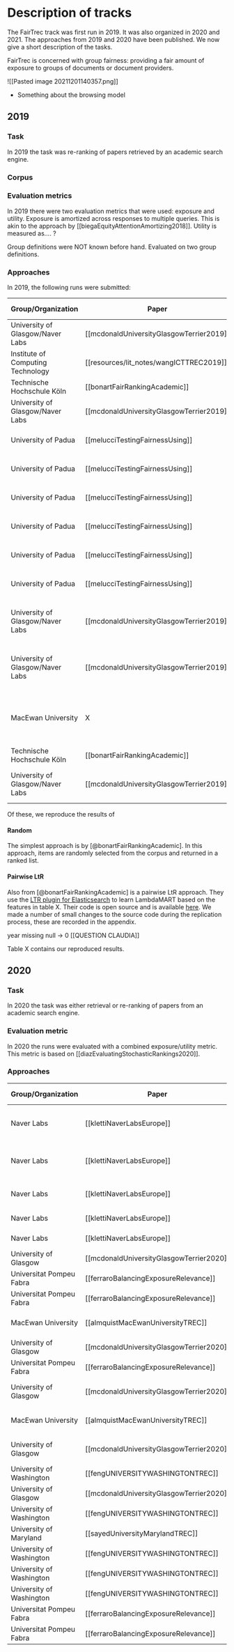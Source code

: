 # Description of tracks
The FairTrec track was first run in 2019. It was also organized in 2020 and 2021. The approaches from 2019 and 2020 have been published. We now give a short description of the tasks.

FairTrec is concerned with group fairness: providing a fair amount of exposure to groups of documents or document providers.

![[Pasted image 20211201140357.png]]


- Something about the browsing model

## 2019
### Task
In 2019 the task was re-ranking of papers retrieved by an academic search engine. 

### Corpus

### Evaluation metrics
In 2019 there were two evaluation metrics that were used: exposure and utility. Exposure is amortized across responses to multiple queries. This is akin to the approach by [[biegaEquityAttentionAmortizing2018]].
Utility is measured as.... ?

Group definitions were NOT known before hand.
Evaluated on two group definitions.

### Approaches
In 2019, the following runs were submitted:

| Group/Organization                | Paper                                    | Run name        | Utility | Fairness (H) | Fairness (IMF) | Total (H) | Total (IMF) | Approach category | Engine            | Approach                                                                                                                                                                       |
| --------------------------------- | ---------------------------------------- | --------------- | ------- | ------------ | -------------- | --------- | ----------- | ----------------- | ----------------- | ------------------------------------------------------------------------------------------------------------------------------------------------------------------------------ |
| University of Glasgow/Naver Labs  | [[mcdonaldUniversityGlasgowTerrier2019]] | uognleDivAAsp   | 0.5612  | 0.0585       | 0.0059         | 1.5027    | 1.5553      | Diversification   | Terrier 5.2       | DPH (Divergence from Randomness) + diversification with xQuaD                                                                                                                  |
| Institute of Computing Technology | [[resources/lit_notes/wangICTTREC2019]]  | first           | 0.5507  | 0.0456       | 0.0428         | 1.5051    | 1.5079      | Greedy            | MongoDB           | Sort by relevance with BERT, greedy swapping for fairness                                                                                                                      |
| Technische Hochschule Köln        | [[bonartFairRankingAcademic]]            | fair_random     | 0.5476  | 0.0405       | 0.0326         | 1.5071    | 1.515       | Random            | ES                | Random shuffle                                                                                                                                                                 |
| University of Glasgow/Naver Labs  | [[mcdonaldUniversityGlasgowTerrier2019]] | uognleDivAJc    | 0.5544  | 0.0449       | 0.0352         | 1.5095    | 1.5192      | Diversification   | Terrier 5.2       | DPH (Divergence from Randomness) + diversification with xQuaD                                                                                                                  |
| University of Padua               | [[melucciTestingFairnessUsing]]          | QUARTZ-e0.00500 | 0.6239  | 0.1112       | 0.0191         | 1.5127    | 1.6048      | Term weighting    | ES                | BM25 scores on abstract, title, entities + logarithm over distribution of relevant/irrelevant docs                                                                             |
| University of Padua               | [[melucciTestingFairnessUsing]]          | QUARTZ-e0.00200 | 0.6230  | 0.1071       | 0.0348         | 1.5159    | 1.5882      | Term weighting    | ES                | BM25 scores on abstract, title, entities + logarithm over distribution of relevant/irrelevant docs                                                                             |
| University of Padua               | [[melucciTestingFairnessUsing]]          | QUARTZ-e0.00100 | 0.6228  | 0.1068       | 0.0347         | 1.516     | 1.5881      | Term weighting    | ES                | BM25 scores on abstract, title, entities + logarithm over distribution of relevant/irrelevant docs                                                                             |
| University of Padua               | [[melucciTestingFairnessUsing]]          | QUARTZ-e0.01000 | 0.6273  | 0.1097       | 0.0198         | 1.5176    | 1.6075      | Term weighting    | ES                | BM25 scores on abstract, title, entities + logarithm over distribution of relevant/irrelevant docs                                                                             |
| University of Padua               | [[melucciTestingFairnessUsing]]          | QUARTZ-e0.00010 | 0.6241  | 0.1059       | 0.0330         | 1.5182    | 1.5911      | Term weighting    | ES                | BM25 scores on abstract, title, entities + logarithm over distribution of relevant/irrelevant docs                                                                             |
| University of Padua               | [[melucciTestingFairnessUsing]]          | QUARTZ-e0.00001 | 0.6247  | 0.1036       | 0.0332         | 1.5211    | 1.5915      | Term weighting    | ES                | BM25 scores on abstract, title, entities + logarithm over distribution of relevant/irrelevant docs                                                                             |
| University of Glasgow/Naver Labs  | [[mcdonaldUniversityGlasgowTerrier2019]] | ugonleSgbrUtil  | 0.6151  | 0.0482       | 0.0649         | 1.5669    | 1.5502      | Greedy            | Terrier 5.2       | uognleMaxUtil + pre-ordering based on previously received exposure + brute force re-ranking based on utility and exposure discrepancy                                          |
| University of Glasgow/Naver Labs  | [[mcdonaldUniversityGlasgowTerrier2019]] | uognleSgbrFair  | 0.6151  | 0.0482       | 0.0649         | 1.5669    | 1.5502      | Greedy            | Terrier 5.2       | uognleMaxUtil + pre-ordering based on previously received exposure + brute force re-ranking based on utility and exposure discrepancy                                          |
| MacEwan University                | X                                        | MacEwanBase     | 0.6194  | 0.0476       | 0.0770         | 1.5718    | 1.5424      | Term weighting    | SOLR (presumably) | "an approach where the final ranking is a weighted merge of search results for different fields; weights are adjusted throughout the sequence" ([[biegaOverviewTREC20192020]]) |
| Technische Hochschule Köln        | [[bonartFairRankingAcademic]]            | fair_LambdaMART | 0.6599  | 0.0855       | 0.0741         | 1.5744    | 1.5858      | Pairwise          | ES                | Lambdamart trained on 10 features, no specific fairness                                                                                                                        |
| University of Glasgow/Naver Labs  | [[mcdonaldUniversityGlasgowTerrier2019]] | uognleMaxUtil   | 0.6741  | 0.0656       | 0.0799         | 1.6085    | 1.5942      | Term weighting    | Terrier 5.2       | DPH (Divergence from Randomness) with query expansion + LM with Dirichlet smoothing on TITLE, no fairness                                                                      |

Of these, we reproduce the results of 

#### Random
The simplest approach is by [@bonartFairRankingAcademic]. In this approach, items are randomly selected from the corpus and returned in a ranked list.

#### Pairwise LtR
Also from [@bonartFairRankingAcademic] is a pairwise LtR approach. They use the [LTR plugin for Elasticsearch](https://elasticsearch-learning-to-rank.readthedocs.io/en/latest/) to learn LambdaMART based on the features in table X. Their code is open source and is available [here](). We made a number of small changes to the source code during the replication process, these are recorded in the appendix.

year missing null -> 0 [[QUESTION CLAUDIA]]



Table X contains our reproduced results.

## 2020
### Task
In 2020 the task was either retrieval or re-ranking of papers from an academic search engine.

### Evaluation metric
In 2020 the runs were evaluated with a combined exposure/utility metric. This metric is based on [[diazEvaluatingStochasticRankings2020]].

### Approaches

| Group/Organization       | Paper                                    | Run name        | Disparity | Approach category     | Engine      | Approach                                                                                                                                                                             |
| ------------------------ | ---------------------------------------- | --------------- | --------- | --------------------- | ----------- | ------------------------------------------------------------------------------------------------------------------------------------------------------------------------------------ |
| Naver Labs               | [[klettiNaverLabsEurope]]                | NLE_META_9_1    | 0.428     | Term weighting        | ❓          | Linear combo BM25/word embedding combined with metadata (recency, citations) with Gradient-Boosted Tree Classifier + controller correcting for too little/too much exposure thus far |
| Naver Labs               | [[klettiNaverLabsEurope]]                | NLE_META_99_1   | 0.429     | Term weighting        | ❓          | Linear combo BM25/word embedding combined with metadata (recency, citations) with Gradient-Boosted Tree Classifier + controller correcting for too little/too much exposure thus far |
| Naver Labs               | [[klettiNaverLabsEurope]]                | NLE_META_PKL    | 0.433     | Plackett-Luce sampler | ❓          | Plackett-Luce sampler                                                                                                                                                                |
| Naver Labs               | [[klettiNaverLabsEurope]]                | NLE_TEXT_9_1    | 0.438     | Controller            | ❓          | Linear combo BM25/word embedding + controller correcting for too little/too much exposure thus far                                                                                   |
| Naver Labs               | [[klettiNaverLabsEurope]]                | NLE_TEXT_99_1   | 0.442     | Controller            | ❓          | Linear combo BM25/word embedding + controller correcting for too little/too much exposure thus far                                                                                   |
| University of Glasgow    | [[mcdonaldUniversityGlasgowTerrier2020]] | UoGTrBComFu     | 0.475     | Data fusion           | Terrier 5.2 | Groups based on citation links, data fusion approach                                                                                                                                 |
| Universitat Pompeu Fabra | [[ferraroBalancingExposureRelevance]]    | LM-rel-groups   | 0.580     | Pairwise              | ES          | Lambdamart + randomization and groups based on collaboration graph                                                                                                                   |
| Universitat Pompeu Fabra | [[ferraroBalancingExposureRelevance]]    | LM-relevance    | 0.601     | Pairwise              | ES          | Lambdamart + randomization                                                                                                                                                           |
| MacEwan University       | [[almquistMacEwanUniversityTREC]]        | MacEwan-base    | 0.722     | Term weighting        | SOLR        | BM25 of abstract and title combined with SMART ann weighting scheme [[resources/lit_notes/shawCombinationMultipleSearches]]                                                          |
| University of Glasgow    | [[mcdonaldUniversityGlasgowTerrier2020]] | UoGTrComRel     | 0.798     | Dissimilarity         | Terrier 5.2 | Groups based on citation links, linear combination of DPH (no COLBERT), representativeness, dissimilarity                                                                            |
| Universitat Pompeu Fabra | [[ferraroBalancingExposureRelevance]]    | LM-relev-year   | 0.811     |                       | ES          | ❓                                                                                                                                                                                   |
| University of Glasgow    | [[mcdonaldUniversityGlasgowTerrier2020]] | UoGTrBComRel    | 0.832     | Dissimilarity         | Terrier 5.2 | Groups based on citation links, include documents based on linear combo relevance, representativeness and dissimilarity                                                              |
| MacEwan University       | [[almquistMacEwanUniversityTREC]]        | MacEwan-norm    | 0.850     | Term weighting        | SOLR        | Normalized BM25 of abstract and title combined with SMART ann weighting scheme [[resources/lit_notes/shawCombinationMultipleSearches]]                                               |
| University of Glasgow    | [[mcdonaldUniversityGlasgowTerrier2020]] | UoGTrBComPro    | 0.851     | Dissimilarity         | Terrier 5.2 | Groups based on citation links, include documents based on linear combo relevance and representativeness time dissimilarity                                                          |
| University of Washington | [[fengUNIVERSITYWASHINGTONTREC]]         | UW_bm25         | 0.875     | Term weighting        | DynamoDB    | BM25 for relevance                                                                                                                                                                   |
| University of Glasgow    | [[mcdonaldUniversityGlasgowTerrier2020]] | UoGTrBRel       | 0.886     | Term weighting        | Terrier 5.2 | DPH and COLBERT + no fairness                                                                                                                                                        |
| University of Washington | [[fengUNIVERSITYWASHINGTONTREC]]         | UW_Kr_r60g20c20 | 0.895     | Cost function         | DynamoDB    | Extract author gender with genderize, location with multi-step process, select documents based on cost function                                                                      |
| University of Maryland   | [[sayedUniversityMarylandTREC]]          | umd_relfair_ltr | 0.907     | Listwise              | ES          | Objective function combined rel + entropy-based fairness, use to train listwise ltr (coordinate ascent)                                                                              |
| University of Washington | [[fengUNIVERSITYWASHINGTONTREC]]         | UW_Kr_r25g25c50 | 0.916     | Cost function         | DynamoDB    | Relevance, gender, country                                                                                                                                                           |
| University of Washington | [[fengUNIVERSITYWASHINGTONTREC]]         | UW_Kr_r0g0c100  | 0.948     | Cost function         | DynamoDB    | Cost function only looks at country                                                                                                                                                  |
| University of Washington | [[fengUNIVERSITYWASHINGTONTREC]]         | UW_Kr_r0g100c0  | 0.999     | Cost function         | DynamoDB    | Cost function only looks at gender                                                                                                                                                   |
| Universitat Pompeu Fabra | [[ferraroBalancingExposureRelevance]]    | LM-rel-year-100 | 1.046     |                       | ES          | ❓                                                                                                                                                                                   |
| Universitat Pompeu Fabra | [[ferraroBalancingExposureRelevance]]    | Deltr-gammas    | 1.067     | Listwise              | ES          | DELTR trained on H-class with $\gamma=0,1$, linear combination of scores                                                                                                             |